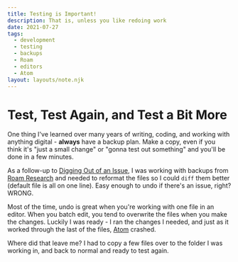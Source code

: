 ```yaml
---
title: Testing is Important!
description: That is, unless you like redoing work
date: 2021-07-27
tags:
  - development
  - testing
  - backups
  - Roam
  - editors
  - Atom
layout: layouts/note.njk
---
```


# Test, Test Again, and Test a Bit More

One thing I've learned over many years of writing, coding, and working with anything digital - __always__ have a backup plan. Make a copy, even if you think it's "just a small change" or "gonna test out something" and you'll be done in a few minutes.

As a follow-up to [Digging Out of an Issue](/notes/2018/03/digging-out-of-an-issue/), I was working with backups from [Roam Research](#) and needed to reformat the files so I could `diff` them better (default file is all on one line). Easy enough to undo if there's an issue, right? WRONG.

Most of the time, undo is great when you're working with one file in an editor. When you batch edit, you tend to overwrite the files when you make the changes. Luckily I was ready - I ran the changes I needed, and just as it worked through the last of the files, [Atom](https://atom.io) crashed.

Where did that leave me? I had to copy a few files over to the folder I was working in, and back to normal and ready to test again.
